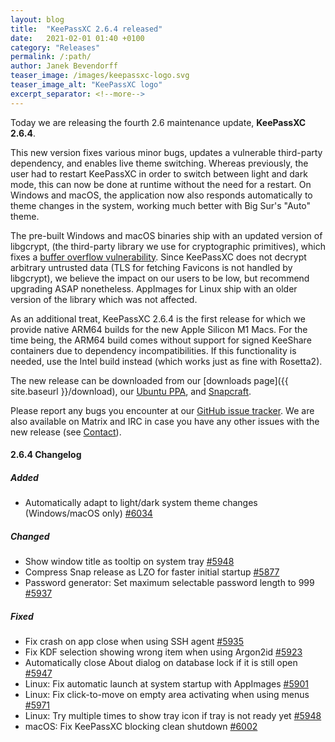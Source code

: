 ```yaml
---
layout: blog
title:  "KeePassXC 2.6.4 released"
date:   2021-02-01 01:40 +0100
category: "Releases"
permalink: /:path/
author: Janek Bevendorff
teaser_image: /images/keepassxc-logo.svg
teaser_image_alt: "KeePassXC logo"
excerpt_separator: <!--more-->
---
```


Today we are releasing the fourth 2.6 maintenance update, **KeePassXC 2.6.4**.

This new version fixes various minor bugs, updates a vulnerable third-party dependency, and enables live theme switching.
Whereas previously, the user had to restart KeePassXC in order to switch between light and dark mode, this can now be done
at runtime without the need for a restart. On Windows and macOS, the application now also responds automatically
to theme changes in the system, working much better with Big Sur's "Auto" theme.

<!--more-->

The pre-built Windows and macOS binaries ship with an updated version of libgcrypt,
(the third-party library we use for cryptographic primitives), which fixes a
[buffer overflow vulnerability](https://lists.gnupg.org/pipermail/gnupg-announce/2021q1/000456.html).
Since KeePassXC does not decrypt arbitrary untrusted data (TLS for fetching Favicons is not handled by libgcrypt),
we believe the impact on our users to be low, but recommend upgrading ASAP nonetheless. AppImages for Linux ship
with an older version of the library which was not affected.

As an additional treat, KeePassXC 2.6.4 is the first release for which we provide native ARM64 builds for the new
Apple Silicon M1 Macs. For the time being, the ARM64 build comes without support for signed KeeShare containers due
to dependency incompatibilities. If this functionality is needed, use the Intel build instead (which works just
as fine with Rosetta2).

The new release can be downloaded from our
[downloads page]({{ site.baseurl }}/download), our
[Ubuntu PPA](https://launchpad.net/~phoerious/+archive/ubuntu/keepassxc/),
and [Snapcraft](https://snapcraft.io/keepassxc/).

Please report any bugs you encounter at our [GitHub issue tracker](https://github.com/keepassxreboot/keepassxc/issues).
We are also available on Matrix and IRC in case you have any other issues with the new release
(see [Contact](/team/#contact)).

#### 2.6.4 Changelog

##### Added

- Automatically adapt to light/dark system theme changes (Windows/macOS only) [#6034](https://github.com/keepassxreboot/keepassxc/pull/6034)

##### Changed

- Show window title as tooltip on system tray [#5948](https://github.com/keepassxreboot/keepassxc/pull/5948)
- Compress Snap release as LZO for faster initial startup [#5877](https://github.com/keepassxreboot/keepassxc/pull/5877)
- Password generator: Set maximum selectable password length to 999 [#5937](https://github.com/keepassxreboot/keepassxc/pull/5937)

##### Fixed

- Fix crash on app close when using SSH agent [#5935](https://github.com/keepassxreboot/keepassxc/pull/5935)
- Fix KDF selection showing wrong item when using Argon2id [#5923](https://github.com/keepassxreboot/keepassxc/pull/5923)
- Automatically close About dialog on database lock if it is still open [#5947](https://github.com/keepassxreboot/keepassxc/pull/5947)
- Linux: Fix automatic launch at system startup with AppImages [#5901](https://github.com/keepassxreboot/keepassxc/pull/5901)
- Linux: Fix click-to-move on empty area activating when using menus [#5971](https://github.com/keepassxreboot/keepassxc/pull/5971)
- Linux: Try multiple times to show tray icon if tray is not ready yet [#5948](https://github.com/keepassxreboot/keepassxc/pull/5948)
- macOS: Fix KeePassXC blocking clean shutdown [#6002](https://github.com/keepassxreboot/keepassxc/pull/6002)
